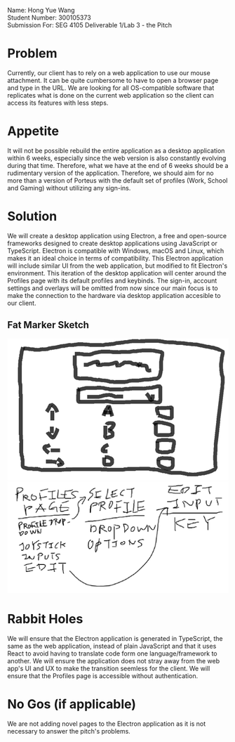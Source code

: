 Name: Hong Yue Wang \
Student Number: 300105373 \
Submission For: SEG 4105 Deliverable 1/Lab 3 - the Pitch

# Problem
Currently, our client has to rely on a web application to use our mouse attachment. It can be quite cumbersome to have to open a browser page and type in the URL. We are looking for all OS-compatible software that replicates what is done on the current web application so the client can access its features with less steps.

# Appetite
It will not be possible rebuild the entire application as a desktop application within 6 weeks, especially since the web version is also constantly evolving during that time. Therefore, what we have at the end of 6 weeks should be a rudimentary version of the application. Therefore, we should aim for no more than a version of Porteus with the default set of profiles (Work, School and Gaming) without utilizing any sign-ins.

# Solution
We will create a desktop application using Electron, a free and open-source frameworks designed to create desktop applications using JavaScript or TypeScript. Electron is compatible with Windows, macOS and Linux, which makes it an ideal choice in terms of compatibility. This Electron application will include similar UI from the web application, but modified to fit Electron's environment. This iteration of the desktop application will center around the Profiles page with its default profiles and keybinds. The sign-in, account settings and overlays will be omitted from now since our main focus is to make the connection to the hardware via desktop application accesible to our client.
## Fat Marker Sketch
![Fat Marker Sketch](fat_marker.png)
![Breadboarding](breadboarding.png)
# Rabbit Holes
We will ensure that the Electron application is generated in TypeScript, the same as the web application, instead of plain JavaScript and that it uses React to avoid having to translate code form one language/framework to another. We will ensure the application does not stray away from the web app's UI and UX to make the transition seemless for the client. We will ensure that the Profiles page is accessible without authentication.
# No Gos (if applicable)
We are not adding novel pages to the Electron application as it is not necessary to answer the pitch's problems.